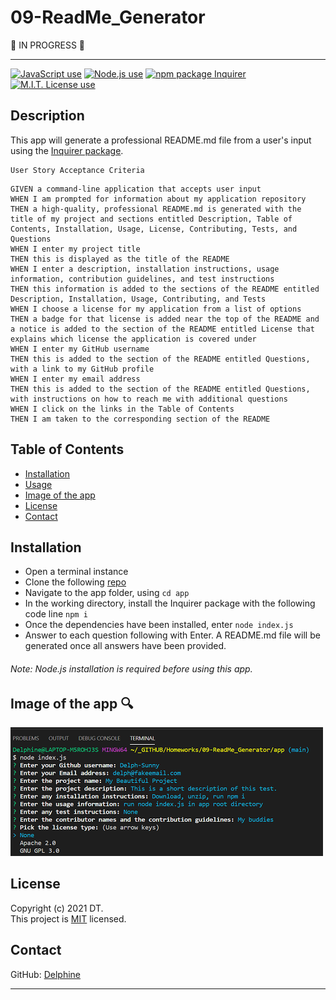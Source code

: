 # 09-ReadMe_Generator  


:construction:   IN PROGRESS  :construction:  


---

<a href="https://img.shields.io/badge/javascript-100%25-blue?style=plastic"><img alt="JavaScript use" src="https://img.shields.io/badge/javascript-100%25-blue?style=plastic" target="_blank" /></a>
 <a href="https://img.shields.io/badge/node-v12.19.0-orange?style=plastic"><img alt="Node.js use" src="https://img.shields.io/badge/node-v12.19.0-orange?style=plastic"></a>
 <a href="https://img.shields.io/badge/npm-Inquirer-red?style=plastic"><img alt="npm package Inquirer" src="https://img.shields.io/badge/npm-Inquirer-red?style=plastic"></a>
 <a href="https://img.shields.io/badge/License-MIT-brightgreen?style=plastic"><img alt="M.I.T. License use" src="https://img.shields.io/badge/License-MIT-brightgreen?style=plastic"></a>  


## Description
This app will generate a professional README.md file from a user's input using the [Inquirer package](https://www.npmjs.com/package/inquirer).

```
User Story Acceptance Criteria
```
```
GIVEN a command-line application that accepts user input
WHEN I am prompted for information about my application repository
THEN a high-quality, professional README.md is generated with the title of my project and sections entitled Description, Table of Contents, Installation, Usage, License, Contributing, Tests, and Questions
WHEN I enter my project title
THEN this is displayed as the title of the README
WHEN I enter a description, installation instructions, usage information, contribution guidelines, and test instructions
THEN this information is added to the sections of the README entitled Description, Installation, Usage, Contributing, and Tests
WHEN I choose a license for my application from a list of options
THEN a badge for that license is added near the top of the README and a notice is added to the section of the README entitled License that explains which license the application is covered under
WHEN I enter my GitHub username
THEN this is added to the section of the README entitled Questions, with a link to my GitHub profile
WHEN I enter my email address
THEN this is added to the section of the README entitled Questions, with instructions on how to reach me with additional questions
WHEN I click on the links in the Table of Contents
THEN I am taken to the corresponding section of the README
```


## Table of Contents  

* [Installation](#Installation)  
* [Usage](#Usage) 
* [Image of the app](#Image%20of%20the%20app%20:mag:) 
* [License](#License)  
* [Contact](#Contact) 


## Installation  
  
- Open a terminal instance  
- Clone the following [repo](https://github.com/Delph-Sunny/09-ReadMe_Generator)  
- Navigate to the app folder, using `cd app`
- In the working directory, install the Inquirer package with the following code line `npm i`  
- Once the dependencies have been installed, enter `node index.js`  
- Answer to each question following with Enter. A README.md file will be generated once all answers have been provided.  

###### Note: Node.js installation is required before using this app.  

## Image of the app :mag:  

![Generated_ReadMe](./images/snippet.PNG)





## License  

Copyright (c) 2021 DT.  
This project is [MIT](https://github.com/kefranabg/readme-md-generator/blob/master/LICENSE) licensed.

## Contact  

GitHub: [Delphine](https://github.com/Delph-Sunny)  


---

